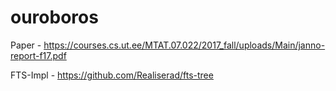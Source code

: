 # ouroboros

Paper - https://courses.cs.ut.ee/MTAT.07.022/2017_fall/uploads/Main/janno-report-f17.pdf

FTS-Impl - https://github.com/Realiserad/fts-tree
